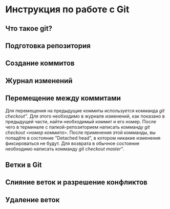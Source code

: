 # Инструкция по работе с Git

## Что такое git?

## Подготовка репозитория

## Создание коммитов

##  Журнал изменений

## Перемещение между коммитами
Для перемещения на предыдущие коммиты используется комманда *git checkout"*. Для этого необходимо в журнале изменений, как показано в предыдущей части, найти необходимый коммит и его номер. После чего в терминале с папкой-репозиторием написать комманду *git checkout <номер коммита>*. После применения этой комманды, вы попадёте в состояние "Detached head", в котором никакие изменения фиксироваться не будут. Для возврата в обычное состояние необходимо написать комманду *git checkout master"*.  

## Ветки в Git

## Слияние веток и разрешение конфликтов

## Удаление веток